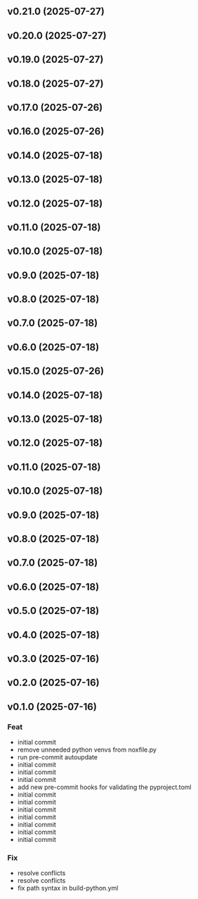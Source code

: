 ## v0.21.0 (2025-07-27)

## v0.20.0 (2025-07-27)

## v0.19.0 (2025-07-27)

## v0.18.0 (2025-07-27)

## v0.17.0 (2025-07-26)

## v0.16.0 (2025-07-26)

## v0.14.0 (2025-07-18)

## v0.13.0 (2025-07-18)

## v0.12.0 (2025-07-18)

## v0.11.0 (2025-07-18)

## v0.10.0 (2025-07-18)

## v0.9.0 (2025-07-18)

## v0.8.0 (2025-07-18)

## v0.7.0 (2025-07-18)

## v0.6.0 (2025-07-18)

## v0.15.0 (2025-07-26)

## v0.14.0 (2025-07-18)

## v0.13.0 (2025-07-18)

## v0.12.0 (2025-07-18)

## v0.11.0 (2025-07-18)

## v0.10.0 (2025-07-18)

## v0.9.0 (2025-07-18)

## v0.8.0 (2025-07-18)

## v0.7.0 (2025-07-18)

## v0.6.0 (2025-07-18)

## v0.5.0 (2025-07-18)

## v0.4.0 (2025-07-18)

## v0.3.0 (2025-07-16)

## v0.2.0 (2025-07-16)

## v0.1.0 (2025-07-16)

### Feat

- initial commit
- remove unneeded python venvs from noxfile.py
- run pre-commit autoupdate
- initial commit
- initial commit
- initial commit
- add new pre-commit hooks for validating the pyproject.toml
- initial commit
- initial commit
- initial commit
- initial commit
- initial commit
- initial commit
- initial commit

### Fix

- resolve conflicts
- resolve conflicts
- fix path syntax in build-python.yml
